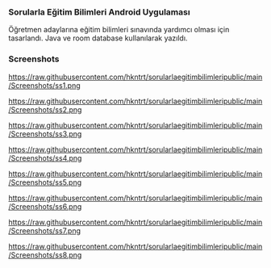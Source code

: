 ### Sorularla Eğitim Bilimleri Android Uygulaması

Öğretmen adaylarına eğitim bilimleri sınavında yardımcı olması için tasarlandı.
Java ve room database kullanılarak yazıldı.

### Screenshots

https://raw.githubusercontent.com/hkntrt/sorularlaegitimbilimleripublic/main/Screenshots/ss1.png

https://raw.githubusercontent.com/hkntrt/sorularlaegitimbilimleripublic/main/Screenshots/ss2.png

https://raw.githubusercontent.com/hkntrt/sorularlaegitimbilimleripublic/main/Screenshots/ss3.png

https://raw.githubusercontent.com/hkntrt/sorularlaegitimbilimleripublic/main/Screenshots/ss4.png

https://raw.githubusercontent.com/hkntrt/sorularlaegitimbilimleripublic/main/Screenshots/ss5.png

https://raw.githubusercontent.com/hkntrt/sorularlaegitimbilimleripublic/main/Screenshots/ss6.png

https://raw.githubusercontent.com/hkntrt/sorularlaegitimbilimleripublic/main/Screenshots/ss7.png

https://raw.githubusercontent.com/hkntrt/sorularlaegitimbilimleripublic/main/Screenshots/ss8.png